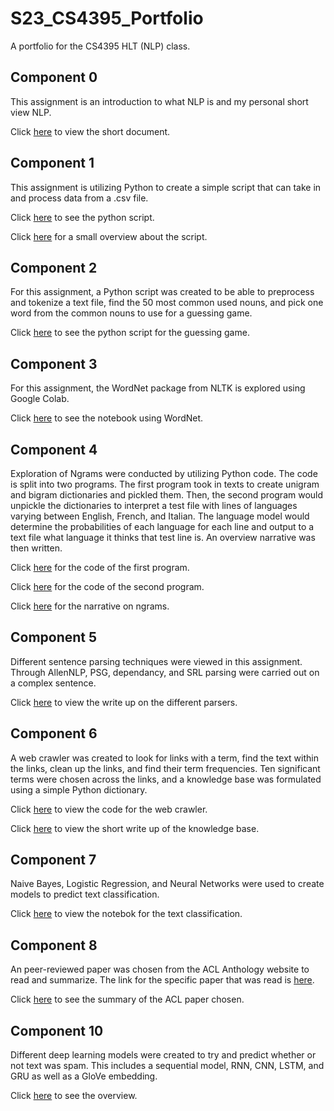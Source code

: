 # S23_CS4395_Portfolio
A portfolio for the CS4395 HLT (NLP) class. 

## Component 0
This assignment is an introduction to what NLP is and my personal short view NLP.

Click [here](https://github.com/JHoGit1/UTD_CS_Portfolio/blob/main/CS4395_Portfolio/Component%200/C0_Jonathan_Ho_Overview_of_NLP.pdf) to view the short document.

## Component 1
This assignment is utilizing Python to create a simple script that can take in and process data from a .csv file.

Click [here](https://github.com/JHoGit1/UTD_CS_Portfolio/blob/main/CS4395_Portfolio/Component%201/jqh200000_A1.py) to see the python script.

Click [here](https://github.com/JHoGit1/UTD_CS_Portfolio/blob/main/CS4395_Portfolio/Component%201/C1_Jonathan_Ho_Python_Overview.pdf) for a small overview about the script.

## Component 2
For this assignment, a Python script was created to be able to preprocess and tokenize a text file, find the 50 most common used nouns, and pick one word from the common nouns to use for a guessing game.

Click [here](https://github.com/JHoGit1/UTD_CS_Portfolio/blob/main/CS4395_Portfolio/Component%202/jqh200000_A2.py) to see the python script for the guessing game.

## Component 3
For this assignment, the WordNet package from NLTK is explored using Google Colab. 

Click [here](https://github.com/JHoGit1/UTD_CS_Portfolio/blob/main/CS4395_Portfolio/Component%203/C3_Jonathan_Ho_WordNet.pdf) to see the notebook using WordNet.

## Component 4
Exploration of Ngrams were conducted by utilizing Python code. The code is split into two programs. The first program took in texts to create unigram and bigram dictionaries and pickled them. Then, the second program would unpickle the dictionaries to interpret a test file with lines of languages varying between English, French, and Italian. The language model would determine the probabilities of each language for each line and output to a text file what language it thinks that test line is. An overview narrative was then written.

Click [here](https://github.com/JHoGit1/UTD_CS_Portfolio/blob/main/CS4395_Portfolio/Component%204/jqh200000_A4_P1.py) for the code of the first program.

Click [here](https://github.com/JHoGit1/UTD_CS_Portfolio/blob/main/CS4395_Portfolio/Component%204/jqh200000_A4_P2.py) for the code of the second program.

Click [here](https://github.com/JHoGit1/UTD_CS_Portfolio/blob/main/CS4395_Portfolio/Component%204/jqh200000_A4_Narrative.pdf) for the narrative on ngrams.

## Component 5
Different sentence parsing techniques were viewed in this assignment. Through AllenNLP, PSG, dependancy, and SRL parsing were carried out on a complex sentence.

Click [here](https://github.com/JHoGit1/UTD_CS_Portfolio/blob/main/CS4395_Portfolio/Component%205/jqh200000_A5_Writeup.pdf) to view the write up on the different parsers.

## Component 6
A web crawler was created to look for links with a term, find the text within the links, clean up the links, and find their term frequencies. Ten significant terms were chosen across the links, and a knowledge base was formulated using a simple Python dictionary.

Click [here](https://github.com/JHoGit1/UTD_CS_Portfolio/blob/main/CS4395_Portfolio/Component%206/jqh200000_A6.py) to view the code for the web crawler.

Click [here](https://github.com/JHoGit1/UTD_CS_Portfolio/blob/main/CS4395_Portfolio/Component%206/jqh200000_A6_Knowledge_Base_Writeup.pdf) to view the short write up of the knowledge base.

## Component 7
Naive Bayes, Logistic Regression, and Neural Networks were used to create models to predict text classification. 

Click [here](https://github.com/JHoGit1/UTD_CS_Portfolio/blob/main/CS4395_Portfolio/Component%207/jqh200000_A7.pdf) to view the notebok for the text classification.

## Component 8
An peer-reviewed paper was chosen from the ACL Anthology website to read and summarize. The link for the specific paper that was read is [here](https://aclanthology.org/2022.acl-long.27/). 

Click [here](https://github.com/JHoGit1/UTD_CS_Portfolio/blob/main/CS4395_Portfolio/Component%208/jqh200000_A8.pdf) to see the summary of the ACL paper chosen.

## Component 10
Different deep learning models were created to try and predict whether or not text was spam. This includes a sequential model, RNN, CNN, LSTM, and GRU as well as a GloVe embedding.

Click [here](https://github.com/JHoGit1/UTD_CS_Portfolio/blob/main/CS4395_Portfolio/Component%2010/jqh200000_A10.pdf) to see the overview.
